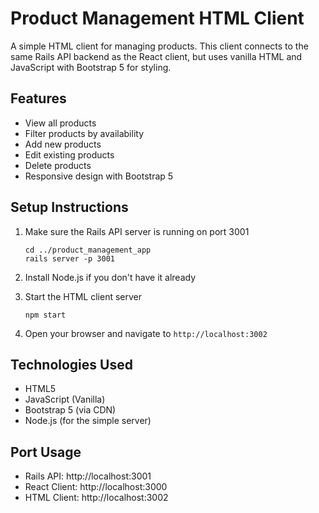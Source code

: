 # Product Management HTML Client

A simple HTML client for managing products. This client connects to the same Rails API backend as the React client, but uses vanilla HTML and JavaScript with Bootstrap 5 for styling.

## Features

- View all products
- Filter products by availability
- Add new products
- Edit existing products
- Delete products
- Responsive design with Bootstrap 5

## Setup Instructions

1. Make sure the Rails API server is running on port 3001
   ```
   cd ../product_management_app
   rails server -p 3001
   ```

2. Install Node.js if you don't have it already

3. Start the HTML client server
   ```
   npm start
   ```

4. Open your browser and navigate to `http://localhost:3002`

## Technologies Used

- HTML5
- JavaScript (Vanilla)
- Bootstrap 5 (via CDN)
- Node.js (for the simple server)

## Port Usage

- Rails API: http://localhost:3001
- React Client: http://localhost:3000
- HTML Client: http://localhost:3002 